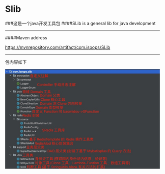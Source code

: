 # Slib

###这是一个java开发工具包
####SLib is a general lib for java development

***
####Maven address

https://mvnrepository.com/artifact/com.isoops/SLib

***
包内容如下

![img.jpg](img.jpg)

